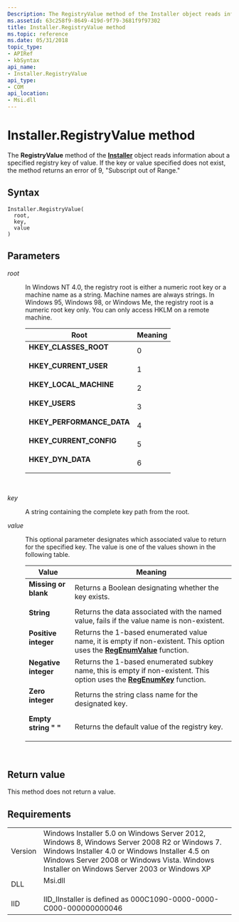 ```yaml
---
Description: The RegistryValue method of the Installer object reads information about a specified registry key of value.
ms.assetid: 63c258f9-8649-419d-9f79-3681f9f97302
title: Installer.RegistryValue method
ms.topic: reference
ms.date: 05/31/2018
topic_type: 
- APIRef
- kbSyntax
api_name: 
- Installer.RegistryValue
api_type: 
- COM
api_location: 
- Msi.dll
---
```


# Installer.RegistryValue method

The **RegistryValue** method of the [**Installer**](installer-object.md) object reads information about a specified registry key of value. If the key or value specified does not exist, the method returns an error of 9, "Subscript out of Range."

## Syntax


```JScript
Installer.RegistryValue(
  root,
  key,
  value
)
```



## Parameters

<dl> <dt>

*root* 
</dt> <dd>

In Windows NT 4.0, the registry root is either a numeric root key or a machine name as a string. Machine names are always strings. In Windows 95, Windows 98, or Windows Me, the registry root is a numeric root key only. You can only access HKLM on a remote machine.



| Root                                                                                                                                                                                   | Meaning      |
|----------------------------------------------------------------------------------------------------------------------------------------------------------------------------------------|--------------|
| <span id="HKEY_CLASSES_ROOT"></span><span id="hkey_classes_root"></span><dl> <dt>**HKEY\_CLASSES\_ROOT**</dt> </dl>             | 0<br/> |
| <span id="HKEY_CURRENT_USER"></span><span id="hkey_current_user"></span><dl> <dt>**HKEY\_CURRENT\_USER**</dt> </dl>             | 1<br/> |
| <span id="HKEY_LOCAL_MACHINE"></span><span id="hkey_local_machine"></span><dl> <dt>**HKEY\_LOCAL\_MACHINE**</dt> </dl>          | 2<br/> |
| <span id="HKEY_USERS"></span><span id="hkey_users"></span><dl> <dt>**HKEY\_USERS**</dt> </dl>                                   | 3<br/> |
| <span id="HKEY_PERFORMANCE_DATA"></span><span id="hkey_performance_data"></span><dl> <dt>**HKEY\_PERFORMANCE\_DATA**</dt> </dl> | 4<br/> |
| <span id="HKEY_CURRENT_CONFIG"></span><span id="hkey_current_config"></span><dl> <dt>**HKEY\_CURRENT\_CONFIG**</dt> </dl>       | 5<br/> |
| <span id="HKEY_DYN_DATA"></span><span id="hkey_dyn_data"></span><dl> <dt>**HKEY\_DYN\_DATA**</dt> </dl>                         | 6<br/> |



 

</dd> <dt>

*key* 
</dt> <dd>

A string containing the complete key path from the root.

</dd> <dt>

*value* 
</dt> <dd>

This optional parameter designates which associated value to return for the specified key. The value is one of the values shown in the following table.



| Value                                                                                                                                                                                                    | Meaning                                                                                                                                                 |
|----------------------------------------------------------------------------------------------------------------------------------------------------------------------------------------------------------|---------------------------------------------------------------------------------------------------------------------------------------------------------|
| <span id="Missing_or_blank"></span><span id="missing_or_blank"></span><span id="MISSING_OR_BLANK"></span><dl> <dt>**Missing or blank**</dt> </dl> | Returns a Boolean designating whether the key exists.<br/>                                                                                        |
| <span id="String"></span><span id="string"></span><span id="STRING"></span><dl> <dt>**String**</dt> </dl>                                         | Returns the data associated with the named value, fails if the value name is non-existent.<br/>                                                   |
| <span id="Positive_integer"></span><span id="positive_integer"></span><span id="POSITIVE_INTEGER"></span><dl> <dt>**Positive integer**</dt> </dl> | Returns the 1-based enumerated value name, it is empty if non-existent. This option uses the [**RegEnumValue**](https://msdn.microsoft.com/library/ms724865(v=VS.85).aspx) function.<br/> |
| <span id="Negative_integer"></span><span id="negative_integer"></span><span id="NEGATIVE_INTEGER"></span><dl> <dt>**Negative integer**</dt> </dl> | Returns the 1-based enumerated subkey name, this is empty if non-existent. This option uses the [**RegEnumKey**](https://msdn.microsoft.com/library/ms724861(v=VS.85).aspx) function.<br/>  |
| <span id="Zero_integer"></span><span id="zero_integer"></span><span id="ZERO_INTEGER"></span><dl> <dt>**Zero integer**</dt> </dl>                 | Returns the string class name for the designated key.<br/>                                                                                        |
| <span id="Empty_string____"></span><span id="empty_string____"></span><span id="EMPTY_STRING____"></span><dl> <dt>**Empty string " "**</dt> </dl> | Returns the default value of the registry key.<br/>                                                                                               |



 

</dd> </dl>

## Return value

This method does not return a value.

## Requirements



|                    |                                                                                                                                                                                                                                                         |
|--------------------|---------------------------------------------------------------------------------------------------------------------------------------------------------------------------------------------------------------------------------------------------------|
| Version<br/> | Windows Installer 5.0 on Windows Server 2012, Windows 8, Windows Server 2008 R2 or Windows 7. Windows Installer 4.0 or Windows Installer 4.5 on Windows Server 2008 or Windows Vista. Windows Installer on Windows Server 2003 or Windows XP<br/> |
| DLL<br/>     | <dl> <dt>Msi.dll</dt> </dl>                                                                                                                                                                      |
| IID<br/>     | IID\_IInstaller is defined as 000C1090-0000-0000-C000-000000000046<br/>                                                                                                                                                                           |



 

 




